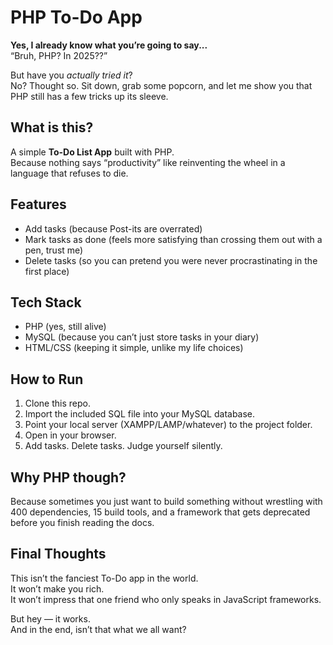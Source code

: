 # PHP To-Do App  

**Yes, I already know what you’re going to say...**  
“Bruh, PHP? In 2025??”  

But have you *actually tried it*?  
No? Thought so. Sit down, grab some popcorn, and let me show you that PHP still has a few tricks up its sleeve.  

##  What is this?  
A simple **To-Do List App** built with PHP.  
Because nothing says “productivity” like reinventing the wheel in a language that refuses to die.  

##  Features  
-  Add tasks (because Post-its are overrated)  
-  Mark tasks as done (feels more satisfying than crossing them out with a pen, trust me)  
-  Delete tasks (so you can pretend you were never procrastinating in the first place)  

##  Tech Stack  
- PHP (yes, still alive)  
- MySQL (because you can’t just store tasks in your diary)  
- HTML/CSS (keeping it simple, unlike my life choices)  

##  How to Run  
1. Clone this repo.  
2. Import the included SQL file into your MySQL database.  
3. Point your local server (XAMPP/LAMP/whatever) to the project folder.  
4. Open in your browser.  
5. Add tasks. Delete tasks. Judge yourself silently.  

##  Why PHP though?  
Because sometimes you just want to build something without wrestling with 400 dependencies, 15 build tools, and a framework that gets deprecated before you finish reading the docs.  

##  Final Thoughts  
This isn’t the fanciest To-Do app in the world.  
It won’t make you rich.  
It won’t impress that one friend who only speaks in JavaScript frameworks.  

But hey — it works.  
And in the end, isn’t that what we all want?  
